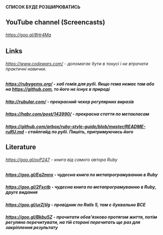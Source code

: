 #### СПИСОК БУДЕ РОЗШИРЮВАТИСЬ

## YouTube channel (Screencasts)
###### https://goo.gl/8Hr4Ma

## Links
###### https://www.codewars.com/ - допомагає бути в тонусі і не втрачати практичні навички.
##### https://rubygems.org/ - хаб гемів для рубі. Якщо гема немає там або на https://github.com, то його не існує в природі
##### http://rubular.com/ - прекрасний чекер регулярних виразів
##### https://habr.com/post/143990/ - прекрасна стаття по метакласам
##### https://github.com/arbox/ruby-style-guide/blob/master/README-ruRU.md - стайлгайд по рубі. Пишіть, притримуючись його
## Literature
###### https://goo.gl/ovP247 - книга від самого автора Ruby
##### https://goo.gl/Eq2mnx - чудесна книга по метапрограмуванню в Ruby
##### https://goo.gl/2Fsctb - чудесна книга по метапрограмуванню в Ruby, друге видання
##### https://goo.gl/urZjVg - провідник по Rails 5, там є буквально ВСЕ
##### https://goo.gl/Bkbu5Z - прочитати обов'язково протягом життя, потім регуляно перечитувати, на тій стороні перечитать ще раз для закріплення результату
